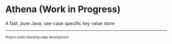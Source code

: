 Athena (Work in Progress)
===

A fast, pure Java, use-case specific key value store

---
<font size="1">*Project under bleeding edge development*</font>
